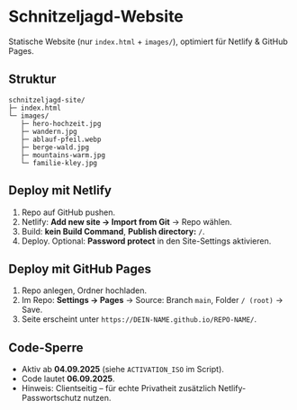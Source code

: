# Schnitzeljagd-Website

Statische Website (nur `index.html` + `images/`), optimiert für Netlify & GitHub Pages.

## Struktur
```
schnitzeljagd-site/
├─ index.html
└─ images/
   ├─ hero-hochzeit.jpg
   ├─ wandern.jpg
   ├─ ablauf-pfeil.webp
   ├─ berge-wald.jpg
   ├─ mountains-warm.jpg
   └─ familie-kley.jpg
```

## Deploy mit Netlify
1. Repo auf GitHub pushen.
2. Netlify: **Add new site → Import from Git** → Repo wählen.
3. Build: **kein Build Command**, **Publish directory:** `/`.
4. Deploy. Optional: **Password protect** in den Site-Settings aktivieren.

## Deploy mit GitHub Pages
1. Repo anlegen, Ordner hochladen.
2. Im Repo: **Settings → Pages** → Source: Branch `main`, Folder `/ (root)` → Save.
3. Seite erscheint unter `https://DEIN-NAME.github.io/REPO-NAME/`.

## Code-Sperre
- Aktiv ab **04.09.2025** (siehe `ACTIVATION_ISO` im Script).
- Code lautet **06.09.2025**.
- Hinweis: Clientseitig – für echte Privatheit zusätzlich Netlify-Passwortschutz nutzen.
